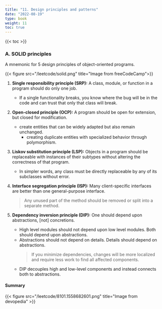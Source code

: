 ```yaml
---
title: "11. Design principles and patterns"
date: "2022-08-19"
type: book
weight: 11
toc: true
---
```


{{< toc >}}

### A. SOLID principles

A mnemonic for 5 design principles of object-oriented programs.

{{< figure src="/leetcode/solid.png" title="Image from freeCodeCamp">}}

1. **Single responsibility principle (SRP):** A class, module, or function in a program should do only one job.

   - If a single functionality breaks, you know where the bug will be in the code and can trust that only that class will break.

2. **Open-closed principle (OCP):** A program should be open for extension, but closed for modification.

   - create entities that can be widely adapted but also remain unchanged.
     - creating duplicate entities with specialized behavior through polymorphism.

3. **Liskov substitution principle (LSP):** Objects in a program should be replaceable with instances of their subtypes without altering the correctness of that program.

   - In simpler words, any class must be directly replaceable by any of its subclasses without error.

4. **Interface segregation principle (ISP):** Many client-specific interfaces are better than one general-purpose interface.

   > Any unused part of the method should be removed or split into a separate method.

5. **Dependency inversion principle (DIP):** One should depend upon abstractions, [not] concretions.

   - High level modules should not depend upon low level modules. Both should depend upon abstractions.
   - Abstractions should not depend on details. Details should depend on abstractions.
     > If you minimize dependencies, changes will be more localized and require less work to find all affected components.

   * DIP decouples high and low-level components and instead connects both to abstractions.

#### Summary

{{< figure src="/leetcode/8101.1558682601.png" title="Image from devopedia" >}}
